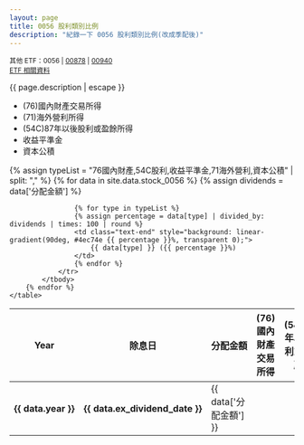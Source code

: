 ```yaml
---
layout: page
title: 0056 股利類別比例
description: "紀錄一下 0056 股利類別比例(改成季配後)"
---
```


<small>其他 ETF：0056 | [00878](00878) | [00940](00940)</small>  
<small>[ETF 相關資料](etf)</small>

{{ page.description | escape }}

- (76)國內財產交易所得
- (71)海外營利所得
- (54C)87年以後股利或盈餘所得
- 收益平準金
- 資本公積

<div class="table-responsive">
    <table>
        <thead>
            <tr class="text-center">
                <th scope="col" style="width: 15%; white-space: nowrap">Year</th>
                <th scope="col" style="width: 15%; white-space: nowrap">除息日</th>
                <th scope="col" style="width: 10%; white-space: nowrap">分配金額</th>
                <th scope="col" style="width: 12%;">(76)國內財產交易所得</th>
                <th scope="col" style="width: 12%;">(54C)87年以後股利或盈餘所得</th>
                <th scope="col" style="width: 12%;">收益平準金</th>
                <th scope="col" style="width: 12%;">(71)海外營利所得</th>
                <th scope="col" style="width: 12%;">資本公積</th>
            </tr>
        </thead>
        {% assign typeList = "76國內財產,54C股利,收益平準金,71海外營利,資本公積" | split: "," %}
        {% for data in site.data.stock_0056 %}
            <tbody>
                <tr>
                    <th scope="row" class="text-center" style="white-space: nowrap">{{ data.year }}</th>
                    <th class="text-center" style="white-space: nowrap">{{ data.ex_dividend_date }}</th>
                    <td class="text-end">{{ data['分配金額'] }}</td>
                    {% assign dividends = data['分配金額'] %}

                    {% for type in typeList %}
                    {% assign percentage = data[type] | divided_by: dividends | times: 100 | round %}
                    <td class="text-end" style="background: linear-gradient(90deg, #4ec74e {{ percentage }}%, transparent 0);">
                        {{ data[type] }} ({{ percentage }}%)
                    </td>
                    {% endfor %}
                </tr>
            </tbody>
        {% endfor %}
    </table>
</div>
